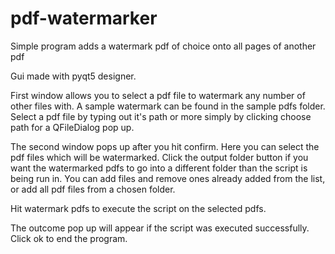 # pdf-watermarker
Simple program adds a watermark pdf of choice onto all pages of another pdf

Gui made with pyqt5 designer.

First window allows you to select a pdf file to watermark any number of other files with. A sample watermark can be found in the sample pdfs folder.
Select a pdf file by typing out it's path or more simply by clicking choose path for a QFileDialog pop up.

The second window pops up after you hit confirm. Here you can select the pdf files which will be watermarked.
Click the output folder button if you want the watermarked pdfs to go into a different folder than the script is being run in.
You can add files and remove ones already added from the list, or add all pdf files from a chosen folder.

Hit watermark pdfs to execute the script on the selected pdfs.

The outcome pop up will appear if the script was executed successfully.
Click ok to end the program.
